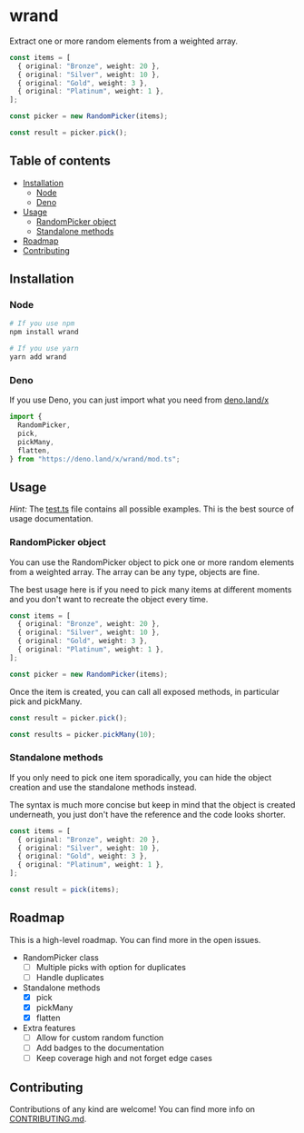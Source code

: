 # wrand

Extract one or more random elements from a weighted array.

```ts
const items = [
  { original: "Bronze", weight: 20 },
  { original: "Silver", weight: 10 },
  { original: "Gold", weight: 3 },
  { original: "Platinum", weight: 1 },
];

const picker = new RandomPicker(items);

const result = picker.pick();
```

## Table of contents

- [Installation](#installation)
  - [Node](#node)
  - [Deno](#deno)
- [Usage](#usage)
  - [RandomPicker object](#randompicker-object)
  - [Standalone methods](#standalone-methods)
- [Roadmap](#roadmap)
- [Contributing](#contributing)

## Installation

### Node

```sh
# If you use npm
npm install wrand

# If you use yarn
yarn add wrand
```

### Deno

If you use Deno, you can just import what you need from [deno.land/x](https://deno.land/x/wrand)

```ts
import {
  RandomPicker,
  pick,
  pickMany,
  flatten,
} from "https://deno.land/x/wrand/mod.ts";
```

## Usage

_Hint:_ The [test.ts](./src/__tests__/test.ts) file contains all possible examples. Thi is the best source of usage documentation.

### RandomPicker object

You can use the RandomPicker object to pick one or more random elements from a weighted array. The array can be any type, objects are fine.

The best usage here is if you need to pick many items at different moments and you don't want to recreate the object every time.

```ts
const items = [
  { original: "Bronze", weight: 20 },
  { original: "Silver", weight: 10 },
  { original: "Gold", weight: 3 },
  { original: "Platinum", weight: 1 },
];

const picker = new RandomPicker(items);
```

Once the item is created, you can call all exposed methods, in particular pick and pickMany.

```ts
const result = picker.pick();

const results = picker.pickMany(10);
```

### Standalone methods

If you only need to pick one item sporadically, you can hide the object creation and use the standalone methods instead.

The syntax is much more concise but keep in mind that the object is created underneath, you just don't have the reference and the code looks shorter.

```ts
const items = [
  { original: "Bronze", weight: 20 },
  { original: "Silver", weight: 10 },
  { original: "Gold", weight: 3 },
  { original: "Platinum", weight: 1 },
];

const result = pick(items);
```

## Roadmap

This is a high-level roadmap. You can find more in the open issues.

- RandomPicker class
  - [ ] Multiple picks with option for duplicates
  - [ ] Handle duplicates
- Standalone methods
  - [x] pick
  - [x] pickMany
  - [x] flatten
- Extra features
  - [ ] Allow for custom random function
  - [ ] Add badges to the documentation
  - [ ] Keep coverage high and not forget edge cases

## Contributing

Contributions of any kind are welcome! You can find more info on [CONTRIBUTING.md](./CONTRIBUTING.md).

